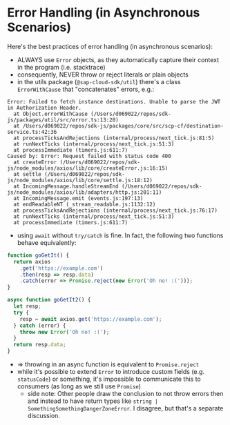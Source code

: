 # Error Handling (in Asynchronous Scenarios)

Here's the best practices of error handling (in asynchronous scenarios):

- ALWAYS use `Error` objects, as they automatically capture their context in the program (i.e. stacktrace)
- consequently, NEVER throw or reject literals or plain objects
- in the utils package (`@sap-cloud-sdk/util`) there's a class `ErrorWithCause` that "concatenates" errors, e.g.:

```
Error: Failed to fetch instance destinations. Unable to parse the JWT in Authorization Header.
  at Object.errorWithCause (/Users/d069022/repos/sdk-js/packages/util/src/error.ts:13:20)
  at /Users/d069022/repos/sdk-js/packages/core/src/scp-cf/destination-service.ts:42:36
  at processTicksAndRejections (internal/process/next_tick.js:81:5)
  at runNextTicks (internal/process/next_tick.js:51:3)
  at processImmediate (timers.js:611:7)
Caused by: Error: Request failed with status code 400
  at createError (/Users/d069022/repos/sdk-js/node_modules/axios/lib/core/createError.js:16:15)
  at settle (/Users/d069022/repos/sdk-js/node_modules/axios/lib/core/settle.js:18:12)
  at IncomingMessage.handleStreamEnd (/Users/d069022/repos/sdk-js/node_modules/axios/lib/adapters/http.js:201:11)
  at IncomingMessage.emit (events.js:197:13)
  at endReadableNT (_stream_readable.js:1132:12)
  at processTicksAndRejections (internal/process/next_tick.js:76:17)
  at runNextTicks (internal/process/next_tick.js:51:3)
  at processImmediate (timers.js:611:7)
```

- using `await` without `try/catch` is fine. In fact, the following two functions behave equivalently:

```ts
function goGetIt() {
  return axios
    .get('https://example.com')
    .then(resp => resp.data)
    .catch(error => Promise.reject(new Error('Oh no! :(')));
}

async function goGetIt2() {
  let resp;
  try {
    resp = await axios.get('https://example.com');
  } catch (error) {
    throw new Error('Oh no! :(');
  }
  return resp.data;
}
```

- => throwing in an async function is equivalent to `Promise.reject`
- while it's possible to extend `Error` to introduce custom fields (e.g. `statusCode`) or something, it's impossible to communicate this to consumers (as long as we still use `Promise`)
  - side note: Other people draw the conclusion to not throw errors then and instead to have return types like `string | SomethingSomethingDangerZoneError`. I disagree, but that's a separate discussion.
